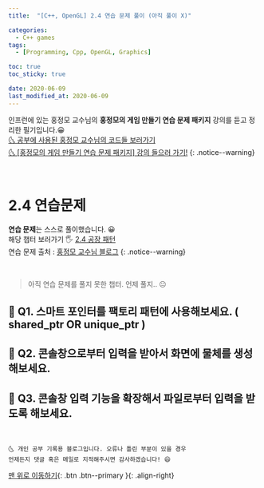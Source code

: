```yaml
---
title:  "[C++, OpenGL] 2.4 연습 문제 풀이 (아직 풀이 X)" 

categories:
  - C++ games
tags:
  - [Programming, Cpp, OpenGL, Graphics]

toc: true
toc_sticky: true

date: 2020-06-09
last_modified_at: 2020-06-09
---
```


인프런에 있는 홍정모 교수님의 **홍정모의 게임 만들기 연습 문제 패키지** 강의를 듣고 정리한 필기입니다.😀   
[🌜 공부에 사용된 홍정모 교수님의 코드들 보러가기](https://github.com/jmhong-simulation/GameDevPracticePackage)   
[🌜 [홍정모의 게임 만들기 연습 문제 패키지] 강의 들으러 가기!](https://www.inflearn.com/course/c-2)
{: .notice--warning}

<br>

# 2.4 연습문제

**연습 문제**는 스스로 풀이했습니다. 😀       
해당 챕터 보러가기 🖐 [2.4 공장 패턴](https://ansohxxn.github.io/c++%20games/chapter2-4/)   
연습 문제 출처 : [홍정모 교수님 블로그](https://blog.naver.com/atelierjpro/221413483005)
{: .notice--warning}


<br>

> 아직 연습 문제를 풀지 못한 챕터. 언제 풀지.. 😐

## 🙋 Q1. 스마트 포인터를 팩토리 패턴에 사용해보세요. ( shared_ptr  OR  unique_ptr )

## 🙋 Q2. 콘솔창으로부터 입력을 받아서 화면에 물체를 생성해보세요. 

## 🙋 Q3. 콘솔창 입력 기능을 확장해서 파일로부터 입력을 받도록 해보세요.


<br>

    🌜 개인 공부 기록용 블로그입니다. 오류나 틀린 부분이 있을 경우 
    언제든지 댓글 혹은 메일로 지적해주시면 감사하겠습니다! 😄

[맨 위로 이동하기](#){: .btn .btn--primary }{: .align-right}